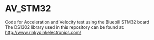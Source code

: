 # AV_STM32
Code for Acceleration and Velocity test using the Bluepill STM32 board<br/>
The DS1302 library used in this repository can be found at: http://www.rinkydinkelectronics.com/
